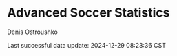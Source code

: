# Advanced Soccer Statistics
Denis Ostroushko

<!-- gfm -->

Last successful data update: 2024-12-29 08:23:36 CST
